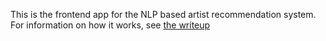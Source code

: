 This is the frontend app for the NLP based artist recommendation system. For information on how it works, see [the writeup](./public/Music_Recommendation_Background.pdf)